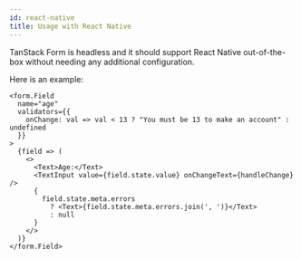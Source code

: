 ```yaml
---
id: react-native
title: Usage with React Native
---
```


TanStack Form is headless and it should support React Native out-of-the-box without needing any additional configuration.

Here is an example:

```tsx
<form.Field
  name="age"
  validators={{
    onChange: val => val < 13 ? "You must be 13 to make an account" : undefined
  }}
>
  {field => (
    <>
      <Text>Age:</Text>
      <TextInput value={field.state.value} onChangeText={handleChange} />
      {
        field.state.meta.errors
          ? <Text>{field.state.meta.errors.join(', ')}</Text>
          : null
      }
    </>
  )}
</form.Field>
```
